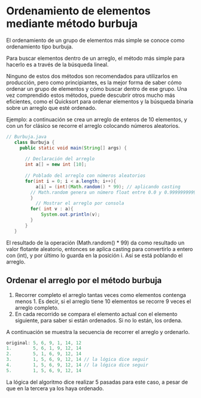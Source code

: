 # Ordenamiento de elementos mediante método burbuja 
El ordenamiento de un grupo de elementos más simple se conoce como ordenamiento tipo burbuja.

Para buscar elementos dentro de un arreglo, el método más simple para hacerlo es a través de la búsqueda lineal.

Ninguno de estos dos métodos son recomendados para utilizarlos en producción, pero como principiantes, es la mejor forma de saber cómo ordenar un grupo de elementos y cómo buscar dentro de ese grupo. Una vez comprendido estos métodos, puede descubrir otros mucho más eficientes, como el Quicksort para ordenar elementos y la búsqueda binaria sobre un arreglo que esté ordenado.

Ejemplo: a continuación se crea un arreglo de enteros de 10 elementos, y con un for clásico se recorre el arreglo colocando números aleatorios.

 ```java
// Burbuja.java
	class Burbuja {
	  public static void main(String[] args) {
	
	    // Declaración del arreglo
	    int a[] = new int [10];
	
	    // Poblado del arreglo con números aleatorios
	    for(int i = 0; i < a.length; i++){
	        a[i] = (int)(Math.random() * 99); // aplicando casting
		  // Math.random genera un número float entre 0.0 y 0.9999999999
		  }
		    // Mostrar el arreglo por consola
		  for( int v : a){
		      System.out.println(v);
		  }
		}
	}
```
El resultado de la operación (Math.random() * 99) da como resultado un valor flotante aleatorio, entonces se aplica casting para convertirlo a entero con (int), y por último lo guarda en la posición i. Así se está poblando el arreglo.

## Ordenar el arreglo por el método burbuja
1. Recorrer completo el arreglo tantas veces como elementos contenga menos 1. Es decir, si el arreglo tiene 10 elementos se recorre 9 veces el arreglo completo.
2. En cada recorrido se compara el elemento actual con el elemento siguiente, para saber si están ordenados. Si no lo están, los ordena.

A continuación se muestra la secuencia de recorrer el arreglo y ordenarlo.
```java
original: 5, 6, 9, 1, 14, 12
1.        5, 6, 1, 9, 12, 14
2.        5, 1, 6, 9, 12, 14
3.        1, 5, 6, 9, 12, 14 // la lógica dice seguir
4.        1, 5, 6, 9, 12, 14 // la lógica dice seguir
5.        1, 5, 6, 9, 12, 14 
```
La lógica del algoritmo dice realizar 5 pasadas para este caso, a pesar de que en la tercera ya los haya ordenado.
